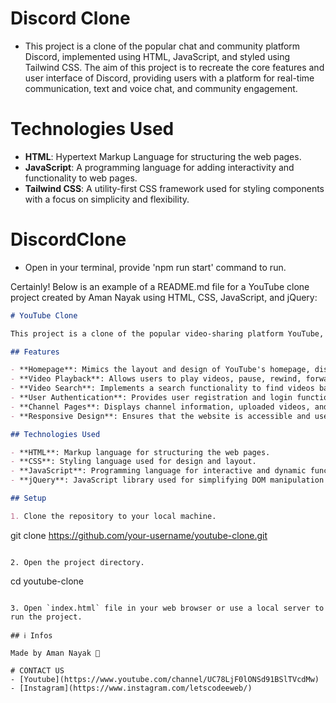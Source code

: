 # Discord Clone
- This project is a clone of the popular chat and community platform Discord, implemented using HTML, JavaScript, and styled using Tailwind CSS. The aim of this project is to recreate the core features and user interface of Discord, providing users with a platform for real-time communication, text and voice chat, and community engagement.

# Technologies Used
- **HTML**: Hypertext Markup Language for structuring the web pages.
- **JavaScript**: A programming language for adding interactivity and functionality to web pages.
- **Tailwind CSS**: A utility-first CSS framework used for styling components with a focus on simplicity and flexibility.


# DiscordClone
- Open in your terminal, provide 'npm run start' command to run.

Certainly! Below is an example of a README.md file for a YouTube clone project created by Aman Nayak using HTML, CSS, JavaScript, and jQuery:

```markdown
# YouTube Clone

This project is a clone of the popular video-sharing platform YouTube, created by Aman Nayak. It aims to replicate some of the core features and functionalities of YouTube using HTML, CSS, JavaScript, and jQuery.

## Features

- **Homepage**: Mimics the layout and design of YouTube's homepage, displaying recommended videos and trending content.
- **Video Playback**: Allows users to play videos, pause, rewind, forward, and adjust volume.
- **Video Search**: Implements a search functionality to find videos based on keywords or titles.
- **User Authentication**: Provides user registration and login functionality to access features like liking videos, commenting, and subscribing to channels.
- **Channel Pages**: Displays channel information, uploaded videos, and subscriber count.
- **Responsive Design**: Ensures that the website is accessible and user-friendly across various devices and screen sizes.

## Technologies Used

- **HTML**: Markup language for structuring the web pages.
- **CSS**: Styling language used for design and layout.
- **JavaScript**: Programming language for interactive and dynamic functionalities.
- **jQuery**: JavaScript library used for simplifying DOM manipulation and event handling.

## Setup

1. Clone the repository to your local machine.
   ```
   git clone https://github.com/your-username/youtube-clone.git
   ```

2. Open the project directory.
   ```
   cd youtube-clone
   ```
   
3. Open `index.html` file in your web browser or use a local server to run the project.

## ℹ Infos

Made by Aman Nayak 🙂

# CONTACT US
- [Youtube](https://www.youtube.com/channel/UC78LjF0lONSd91BSlTVcdMw)
- [Instagram](https://www.instagram.com/letscodeeweb/)